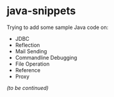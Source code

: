 # java-snippets
Trying to add some sample Java code on:
- JDBC
- Reflection
- Mail Sending
- Commandline Debugging
- File Operation
- Reference
- Proxy

*(to be continued)*
